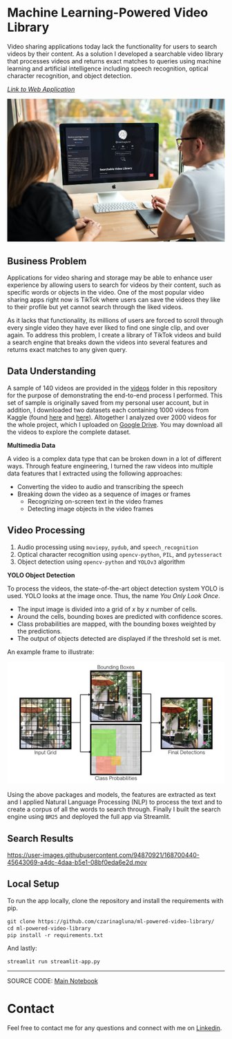 # Machine Learning-Powered Video Library

Video sharing applications today lack the functionality for users to search videos by their content. As a solution I developed a searchable video library that processes videos and returns exact matches to queries using machine learning and artificial intelligence including speech recognition, optical character recognition, and object detection. 

*[Link to Web Application](https://share.streamlit.io/czarinagluna/ml-powered-video-library/main)*

![](data/images/app.png)

## Business Problem

Applications for video sharing and storage may be able to enhance user experience by allowing users to search for videos by their content, such as specific words or objects in the video. One of the most popular video sharing apps right now is TikTok where users can save the videos they like to their profile but yet cannot search through the liked videos. 

As it lacks that functionality, its millions of users are forced to scroll through every single video they have ever liked to find one single clip, and over again. To address this problem, I create a library of TikTok videos and build a search engine that breaks down the videos into several features and returns exact matches to any given query.

## Data Understanding

A sample of 140 videos are provided in the [videos](https://github.com/czarinagluna/ml-video-library/tree/main/data/videos) folder in this repository for the purpose of demonstrating the end-to-end process I performed. This set of sample is originally saved from my personal user account, but in addition, I downloaded two datasets each containing 1000 videos from Kaggle (found [here](https://www.kaggle.com/datasets/marqueurs404/tiktok-trending-videos) and [here](https://www.kaggle.com/datasets/erikvdven/tiktok-trending-december-2020?select=videos)). Altogether I analyzed over 2000 videos for the whole project, which I uploaded on [Google Drive](https://drive.google.com/drive/folders/1-OMkbBMzBGWH9PVU0ojZACtnFlP3ANbE?usp=sharing). You may download all the videos to explore the complete dataset.

**Multimedia Data**

A video is a complex data type that can be broken down in a lot of different ways. Through feature engineering, I turned the raw videos into multiple data features that I extracted using the following approaches:
- Converting the video to audio and transcribing the speech
- Breaking down the video as a sequence of images or frames
    - Recognizing on-screen text in the video frames
    - Detecting image objects in the video frames

## Video Processing

1. Audio processing using `moviepy`, `pydub`, and `speech_recognition`
2. Optical character recognition using `opencv-python`, `PIL`, and `pytesseract`
3. Object detection using `opencv-python` and `YOLOv3` algorithm

**YOLO Object Detection**

To process the videos, the state-of-the-art object detection system YOLO is used. YOLO looks at the image once. Thus, the name *You Only Look Once*.
- The input image is divided into a grid of *x* by *x* number of cells. 
- Around the cells, bounding boxes are predicted with confidence scores.
- Class probabilities are mapped, with the bounding boxes weighted by the predictions.
- The output of objects detected are displayed if the threshold set is met.

An example frame to illustrate:

![](data/images/YOLO.png)

Using the above packages and models, the features are extracted as text and I applied Natural Language Processing (NLP) to process the text and to create a corpus of all the words to search through. Finally I built the search engine using `BM25` and deployed the full app via Streamlit.

## Search Results



https://user-images.githubusercontent.com/94870921/168700440-45643069-a4dc-4daa-b5e1-08bf0eda6e2d.mov



## Local Setup

To run the app locally, clone the repository and install the requirements with pip.

```
git clone https://github.com/czarinagluna/ml-powered-video-library/
cd ml-powered-video-library
pip install -r requirements.txt
```

And lastly:

```
streamlit run streamlit-app.py
```

***

SOURCE CODE: [Main Notebook](https://github.com/czarinagluna/ml-powered-video-library/blob/main/main.ipynb)

# Contact

Feel free to contact me for any questions and connect with me on [Linkedin](https://www.linkedin.com/in/czarinagluna).
